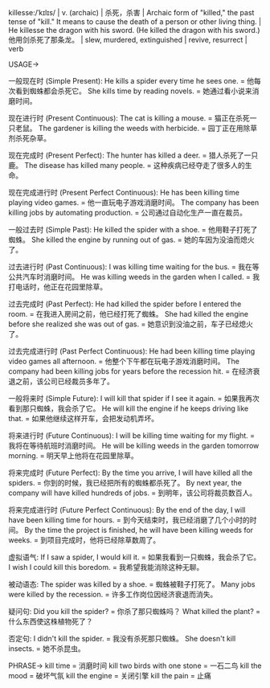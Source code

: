 killesse:/ˈkɪlɪs/ | v. (archaic) |  杀死，杀害 |  Archaic form of "killed," the past tense of "kill." It means to cause the death of a person or other living thing. |  He killesse the dragon with his sword. (He killed the dragon with his sword.) 他用剑杀死了那条龙。 |  slew, murdered, extinguished  | revive, resurrect | verb

USAGE->

一般现在时 (Simple Present):
He kills a spider every time he sees one. = 他每次看到蜘蛛都会杀死它。
She kills time by reading novels. = 她通过看小说来消磨时间。

现在进行时 (Present Continuous):
The cat is killing a mouse. = 猫正在杀死一只老鼠。
The gardener is killing the weeds with herbicide. = 园丁正在用除草剂杀死杂草。

现在完成时 (Present Perfect):
The hunter has killed a deer. = 猎人杀死了一只鹿。
The disease has killed many people. = 这种疾病已经夺走了很多人的生命。

现在完成进行时 (Present Perfect Continuous):
He has been killing time playing video games. = 他一直玩电子游戏消磨时间。
The company has been killing jobs by automating production. = 公司通过自动化生产一直在裁员。

一般过去时 (Simple Past):
He killed the spider with a shoe. = 他用鞋子打死了蜘蛛。
She killed the engine by running out of gas. = 她的车因为没油而熄火了。


过去进行时 (Past Continuous):
I was killing time waiting for the bus. = 我在等公共汽车时消磨时间。
He was killing weeds in the garden when I called. = 我打电话时，他正在花园里除草。

过去完成时 (Past Perfect):
He had killed the spider before I entered the room. = 在我进入房间之前，他已经打死了蜘蛛。
She had killed the engine before she realized she was out of gas. = 她意识到没油之前，车子已经熄火了。

过去完成进行时 (Past Perfect Continuous):
He had been killing time playing video games all afternoon. = 他整个下午都在玩电子游戏消磨时间。
The company had been killing jobs for years before the recession hit. = 在经济衰退之前，该公司已经裁员多年了。


一般将来时 (Simple Future):
I will kill that spider if I see it again. = 如果我再次看到那只蜘蛛，我会杀了它。
He will kill the engine if he keeps driving like that. = 如果他继续这样开车，会把发动机弄坏。


将来进行时 (Future Continuous):
I will be killing time waiting for my flight. = 我将在等待航班时消磨时间。
He will be killing weeds in the garden tomorrow morning. = 明天早上他将在花园里除草。

将来完成时 (Future Perfect):
By the time you arrive, I will have killed all the spiders. = 你到的时候，我已经把所有的蜘蛛都杀死了。
By next year, the company will have killed hundreds of jobs. = 到明年，该公司将裁员数百人。


将来完成进行时 (Future Perfect Continuous):
By the end of the day, I will have been killing time for hours. = 到今天结束时，我已经消磨了几个小时的时间。
By the time the project is finished, he will have been killing weeds for weeks. = 到项目完成时，他将已经除草数周了。


虚拟语气:
If I saw a spider, I would kill it. = 如果我看到一只蜘蛛，我会杀了它。
I wish I could kill this boredom. = 我希望我能消除这种无聊。


被动语态:
The spider was killed by a shoe. = 蜘蛛被鞋子打死了。
Many jobs were killed by the recession. = 许多工作岗位因经济衰退而消失。


疑问句:
Did you kill the spider? = 你杀了那只蜘蛛吗？
What killed the plant? = 什么东西使这株植物死了？


否定句:
I didn't kill the spider. = 我没有杀死那只蜘蛛。
She doesn't kill insects. = 她不杀昆虫。


PHRASE->
kill time = 消磨时间
kill two birds with one stone = 一石二鸟
kill the mood = 破坏气氛
kill the engine = 关闭引擎
kill the pain = 止痛
